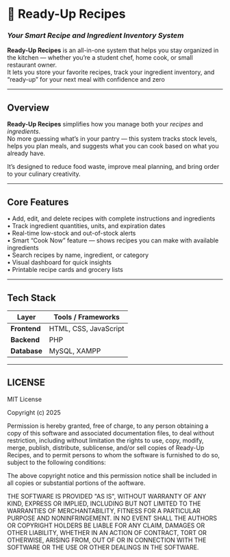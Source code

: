 # 🍳 Ready-Up Recipes  
### *Your Smart Recipe and Ingredient Inventory System*

**Ready-Up Recipes** is an all-in-one system that helps you stay organized in the kitchen — whether you’re a student chef, home cook, or small restaurant owner.  
It lets you store your favorite recipes, track your ingredient inventory, and “ready-up” for your next meal with confidence and zero 

---

## Overview  
**Ready-Up Recipes** simplifies how you manage both your *recipes* and *ingredients*.  
No more guessing what’s in your pantry — this system tracks stock levels, helps you plan meals, and suggests what you can cook based on what you already have.  

It’s designed to reduce food waste, improve meal planning, and bring order to your culinary creativity.  

---

## Core Features  
• Add, edit, and delete recipes with complete instructions and ingredients  
• Track ingredient quantities, units, and expiration dates  
• Real-time low-stock and out-of-stock alerts  
• Smart “Cook Now” feature — shows recipes you can make with available ingredients  
• Search recipes by name, ingredient, or category  
• Visual dashboard for quick insights  
• Printable recipe cards and grocery lists  

---

## Tech Stack  
| Layer | Tools / Frameworks |
|--------|--------------------|
| **Frontend** | HTML, CSS, JavaScript |
| **Backend** | PHP |
| **Database** | MySQL, XAMPP  |


---
## LICENSE
MIT License

Copyright (c) 2025

Permission is hereby granted, free of charge, to any person obtaining a copy
of this software and associated documentation files, to deal  without restriction, including without limitation the rights to use, copy, modify, merge, publish, distribute, sublicense, and/or sell copies of Ready-Up Recipes, and to permit persons to whom the software is
furnished to do so, subject to the following conditions:

The above copyright notice and this permission notice shall be included in
all copies or substantial portions of the aoftware.

THE SOFTWARE IS PROVIDED "AS IS", WITHOUT WARRANTY OF ANY KIND, EXPRESS OR
IMPLIED, INCLUDING BUT NOT LIMITED TO THE WARRANTIES OF MERCHANTABILITY,
FITNESS FOR A PARTICULAR PURPOSE AND NONINFRINGEMENT. IN NO EVENT SHALL THE
AUTHORS OR COPYRIGHT HOLDERS BE LIABLE FOR ANY CLAIM, DAMAGES OR OTHER
LIABILITY, WHETHER IN AN ACTION OF CONTRACT, TORT OR OTHERWISE, ARISING FROM,
OUT OF OR IN CONNECTION WITH THE SOFTWARE OR THE USE OR OTHER DEALINGS IN
THE SOFTWARE. 

